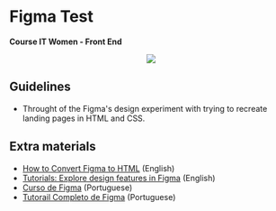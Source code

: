 # Figma Test
<b> Course IT Women - Front End </b>
<p align="center">
  <img src="https://user-images.githubusercontent.com/98116061/183284230-320971fa-b082-463b-b9ce-b3ba516969a4.png"/>
</p>

## Guidelines
- Throught of the Figma's design experiment with trying to recreate landing pages in HTML and CSS.  

## Extra materials 

- [How to Convert Figma to HTML](https://www.youtube.com/watch?v=ykcRRhrAYPw) (English)
- [Tutorials: Explore design features in Figma](https://www.youtube.com/playlist?list=PLXDU_eVOJTx6zk5MDarIs0asNoZqlRG23) (English)
- [Curso de Figma](https://www.youtube.com/watch?v=oGD4ixajvs8&list=PLwgL9IEA0PxXzmOu0crRl9l6PT46nqtI9) (Portuguese)
- [Tutorail Completo de Figma](https://www.youtube.com/watch?v=vg-INqhKD5c&t=572s) (Portuguese)



